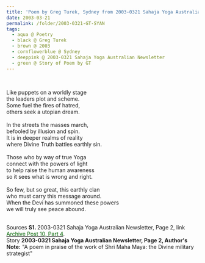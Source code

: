 ```yaml
---
title: 'Poem by Greg Turek, Sydney from 2003-0321 Sahaja Yoga Australian Newsletter, Page 2'
date: 2003-03-21
permalink: /folder/2003-0321-GT-SYAN
tags:
  - aqua @ Poetry
  - black @ Greg Turek
  - brown @ 2003
  - cornflowerblue @ Sydney
  - deeppink @ 2003-0321 Sahaja Yoga Australian Newsletter
  - green @ Story of Poem by GT
---
```


<br>

<p>
Like puppets on a worldly stage<br>
the leaders plot and scheme.<br>
Some fuel the fires of hatred,<br>
others seek a utopian dream.<br>
<br>
In the streets the masses march,<br>
befooled by illusion and spin.<br>
It is in deeper realms of reality<br>
where Divine Truth battles earthly sin.<br>
<br>
Those who by way of true Yoga<br>
connect with the powers of light<br>
to help raise the human awareness<br>
so it sees what is wrong and right.<br>
<br>
So few, but so great, this earthly clan<br>
who must carry this message around.<br>
When the Devi has summoned these powers<br>
we will truly see peace abound.<br>
</p>

<br>

<wave-list>
<list-title color="DarkSeaGreen" width="55">Sources</list-title>
  <list-item color="BlanchedAlmond"  width="280"><b>S1. </b> 2003-0321 Sahaja Yoga Australian Newsletter, Page 2, link </font> <a href="https://seven-teams.github.io/archives/2023/0727"><font color="DarkGreen">Archive Post 10, Part 4</font></a>.</list-item>
</wave-list>

<br>

<wave-list>
<list-title color="DarkSeaGreen" width="40">Story</list-title>
  <list-item color="BlanchedAlmond"  width="280"><b>2003-0321 Sahaja Yoga Australian Newsletter, Page 2, Author's Note:</b> "A poem in praise of the work of Shri Maha Maya: the Divine military strategist"</list-item>
</wave-list>